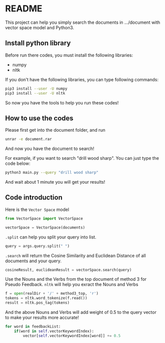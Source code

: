 README
===========================
This project can help you simply search the documents in .../document with vector space model and Python3.

## Install python library

Before run there codes, you must install the following libraries:
* numpy
* nltk

If you don't have the following libraries, you can type following commands:
```sh
pip3 install --user -U numpy
pip3 install --user -U nltk
```
So now you have the tools to help you run these codes!

## How to use the codes

Please first get into the document folder, and run
```sh
unrar -e document.rar
```

And now you have the document to search!

For example, if you want to search "drill wood sharp".
You can just type the code below: 

```sh
python3 main.py --query "drill wood sharp"
```

And wait about 1 minute you will get your results!

## Code introduction

Here is the `Vector Space` model
```python
from VectorSpace import VectorSpace

vectorSpace = VectorSpace(documents)
```

`.split` can help you split your query into list.
```python
query = args.query.split(" ")
```

`.search` will return the Cosine Similarity and Euclidean Distance of all documents and your query.
```python
cosineResult, euclideanResult = vectorSpace.search(query)
```

Use the Nouns and the Verbs from the top document of method 3 for Pseudo Feedback.
`nltk` will help you exract the Nouns and Verbs
```python
f = open(realDir + '/' + method3_top, 'r')
tokens = nltk.word_tokenize(f.read())
result = nltk.pos_tag(tokens)
```

And the above Nouns and Verbs will add weight of 0.5 to the query vector to make your results more accurate!
```python
for word in feedbackList:
	if(word in self.vectorKeywordIndex):
		vector[self.vectorKeywordIndex[word]] += 0.5
```

